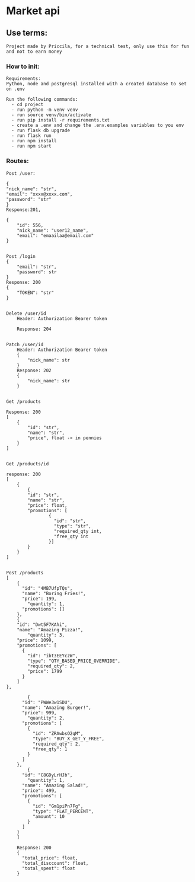 # Market api

## Use terms:

    Project made by Priccila, for a technical test, only use this for fun and not to earn money

### How to init:

    Requirements:
    Python, node and postgresql installed with a created database to set on .env

    Run the following commands:
      - cd project
      - run python -m venv venv
      - run source venv/bin/activate
      - run pip install -r requirements.txt
      - create a .env and change the .env.examples variables to you env
      - run flask db upgrade
      - run flask run
      - run npm install
      - run npm start

### Routes:

    Post /user:

    {
    "nick_name": "str",
    "email": "xxxx@xxxx.com",
    "password": "str"
    }
    Response:201,

    {
        "id": 556,
        "nick_name": "user12_name",
        "email": "emaailaa@email.com"
    }


    Post /login
    {
        "email": "str",
        "password": str
    }
    Response: 200
    {
        "TOKEN": "str"
    }


    Delete /user/id
        Header: Authorization Bearer token

        Response: 204


    Patch /user/id
        Header: Authorization Bearer token
        {
            "nick_name": str
        }
        Response: 202
        {
            "nick_name": str
        }


    Get /products

    Response: 200
    [
        {
            "id": "str",
            "name": "str",
            "price", float -> in pennies
        }
    ]


    Get /products/id

    response: 200
    [
        {
            {
            "id": "str",
            "name": "str",
            "price": float,
            "promotions": [
                    {
                      "id": "str",
                      "type": "str",
                      "required_qty int,
                      "free_qty int
                    }]
            }
        }
    ]


    Post /products
    [
        {
          "id": "4MB7UfpTQs",
          "name": "Boring Fries!",
          "price": 199,
        	"quantity": 1,
          "promotions": []
        },
    	{
        "id": "Dwt5F7KAhi",
        "name": "Amazing Pizza!",
        	"quantity": 3,
        "price": 1099,
        "promotions": [
          {
            "id": "ibt3EEYczW",
            "type": "QTY_BASED_PRICE_OVERRIDE",
            "required_qty": 2,
            "price": 1799
          }
        ]
    },

        	{
          "id": "PWWe3w1SDU",
          "name": "Amazing Burger!",
          "price": 999,
        	"quantity": 2,
          "promotions": [
            {
              "id": "ZRAwbsO2qM",
              "type": "BUY_X_GET_Y_FREE",
              "required_qty": 2,
              "free_qty": 1
            }
          ]
        },
        	{
          "id": "C8GDyLrHJb",
        	"quantity": 1,
          "name": "Amazing Salad!",
          "price": 499,
          "promotions": [
            {
              "id": "Gm1piPn7Fg",
              "type": "FLAT_PERCENT",
              "amount": 10
            }
          ]
        }
        ]

        Response: 200
        {
          "total_price": float,
          "total_disccount": float,
          "total_spent": float
        }
